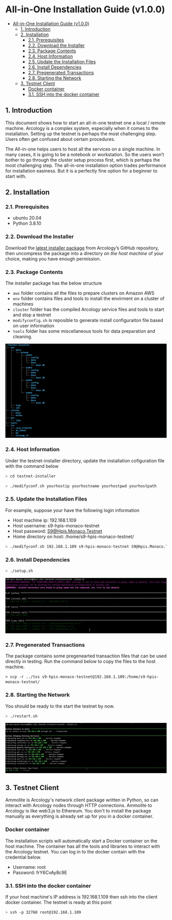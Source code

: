 # All-in-One Installation Guide (v1.0.0)

- [All-in-One Installation Guide (v1.0.0)](#all-in-one-installation-guide-v100)
  - [1. Introduction](#1-introduction)
  - [2. Installation](#2-installation)
    - [2.1. Prerequisites](#21-prerequisites)
    - [2.2. Download the Installer](#22-download-the-installer)
    - [2.3. Package Contents](#23-package-contents)
    - [2.4. Host Information](#24-host-information)
    - [2.5. Update the Installation Files](#25-update-the-installation-files)
    - [2.6. Install Dependencies](#26-install-dependencies)
    - [2.7. Pregenerated Transactions](#27-pregenerated-transactions)
    - [2.8. Starting the Network](#28-starting-the-network)
  - [3. Testnet Client](#3-testnet-client)
    - [Docker container](#docker-container)
    - [3.1. SSH into the docker container](#31-ssh-into-the-docker-container)

## 1. Introduction

This document shows how to start an all-in-one testnet one a local / remote machine. Arcology is a complex system, especially when it comes to the installation. Setting up the testnet is perhaps the most challenging step. Users often get confused about certain procedures.  

The All-in-one helps users to host all the services on a single machine. In many cases, it is going to be a notebook or workstation. So the users won’t bother to go through the cluster setup process first, which is perhaps the most challenging step. The all-in-one installation option trades performance for installation easiness. But it is a perfectly fine option for a beginner to start with.

## 2. Installation


### 2.1. Prerequisites

- ubuntu 20.04
- Python 3.8.10

### 2.2. Download the Installer

Download the [latest installer package](https://github.com/arcology-network/benchmarking/releases) from Arcology’s GitHub repository, then uncompress the package into a directory *on the host machine* of your choice, making you have enough permission.

### 2.3. Package Contents

The installer package has the below structure

- `aws`  folder contains all the files to prepare clusters on Amazon AWS
- `env`  folder contains files and tools to install the envirment on a cluster of machines
- `cluster` folder  has the compiled Arcology service files and tools to start and stop a testnet
- `modifyconfig.sh`  is reposible to generate install configuraiton file based on user information
- `tools` folder has some miscellaneous tools for data preparation and cleaning.

![alt text](./img/testnet/installer-structure.png)

### 2.4. Host Information

Under the testnet-installer directory, update the installation cofiguration file with the command below

```sh
> cd testnet-installer
```

```sh
> ./modifyconf.sh yourhostip yourhostname yourhostpwd yourhostpath
```

### 2.5. Update the Installation Files

For example, suppose your have the following login information

- Host machine ip: 192.168.1.109
- Host username: s9-hpis-monaco-testnet
- Host password: S9@Hpis.Monaco.Testnet
- Home directory on host: /home/s9-hpis-monaco-testnet/
  
```sh
> ./modifyconf.sh 192.168.1.109 s9-hpis-monaco-testnet S9@Hpis.Monaco.Testnet /home/s9-hpis-monaco-testnet/
```

### 2.6. Install Dependencies

```sh
> ./setup.sh
```

![alt text](./img/testnet/setup_sh.png)

### 2.7. Pregenerated Transactions

The package contains some pregenearted transaction files that can be used directly in testing. Run the command below to
copy the files to the host machine.

```
> scp -r ../txs s9-hpis-monaco-testnet@192.168.1.109:/home/s9-hpis-monaco-testnet/
```

### 2.8. Starting the Network

You should be ready to the start the testnet by now.

```sh
> ./restart.sh
```

![alt text](./img/testnet/restart_sh.png)

## 3. Testnet Client

Ammolite is Arcology's network client package written in Python, so can interact with Arcology nodes through HTTP connections. Ammolite to Arcology is like web3.js to Ethereum. You don't to install the package manually as everything is already set up for you in a docker container.

### Docker container

The installation scripts will automatically start a Docker container on the host machine. The container has all the tools and libraries to interact with the Arcology testnet. You can log in to the docker contain with the credential below.

- Username: root
- Password: frY6CvAy8c9E

### 3.1. SSH into the docker container

If your host machine's IP address is 192.168.1.109 then ssh into the client docker container. The testnet is ready at this point

```sh
> ssh -p 32768 root@192.168.1.109
```